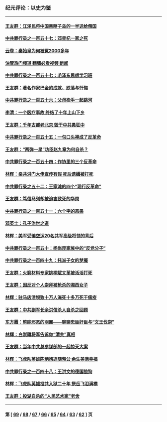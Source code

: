 ### 纪元评论：以史为鉴
---
#### [王友群：江泽民将中国黑瞎子岛的一半送给俄国](../../pages/nsc1028/n14069964.md?09100330) 
#### [中共罪行录之一百五十七：邓星杞一家之死](../../pages/nsc1028/n14069475.md?09100330) 
#### [云卷：秦始皇为何被冤2000多年](../../pages/nsc1028/n14068423.md?09100330) 
#### [油管热门频道 翻墙必看视频 新闻](ok?09100330)
#### [中共罪行录之一百五十七：毛泽东思想学习班](../../pages/nsc1028/n14067273.md?09100330) 
#### [王友群：著名作家巴金的成就、跌落与忏悔](../../pages/nsc1028/n14064433.md?09100330) 
#### [中共罪行录之一百五十六：父母拴手一起跳河](../../pages/nsc1028/n14063788.md?09100330) 
#### [李清：一个医疗事故 终结了十年上山下乡](../../pages/nsc1028/n14062776.md?09100330) 
#### [王友群：千年古都老北京 毁于中共愚狂中](../../pages/nsc1028/n14061802.md?09100330) 
#### [中共罪行录之一百五十五：一句口头禅成了反革命](../../pages/nsc1028/n14060064.md?09100330) 
#### [王友群：“两弹一星”功臣赵九章为何自杀？](../../pages/nsc1028/n14059162.md?09100330) 
#### [中共罪行录之一百五十四：作协里的三个反革命](../../pages/nsc1028/n14058634.md?09100330) 
#### [林辉：亲共洪门大佬宣传有假 死后遗孀被打死](../../pages/nsc1028/n14057205.md?09100330) 
#### [中共罪行录之五十二：王家滩的四个“现行反革命”](../../pages/nsc1028/n14056387.md?09100330) 
#### [王友群：笃信马列却被迫害致死的华岗](../../pages/nsc1028/n14053972.md?09100330) 
#### [中共罪行录之一百五十一：六个字的恶果](../../pages/nsc1028/n14053129.md?09100330) 
#### [邓英士：孔子治世之道](../../pages/nsc1028/n14052210.md?09100330) 
#### [林辉：美军受骗空运20名共军高级将领的背后](../../pages/nsc1028/n14052185.md?09100330) 
#### [中共罪行录之一百五十：杨尚昆家族中的“反党分子”](../../pages/nsc1028/n14051396.md?09100330) 
#### [中共罪行录之一百四十九：托派子女的梦魇](../../pages/nsc1028/n14050027.md?09100330) 
#### [王友群：火箭材料专家姚桐斌文革被活活打死](../../pages/nsc1028/n14048805.md?09100330) 
#### [王友群：因反对个人崇拜被枪杀的湘西女子](../../pages/nsc1028/n14048288.md?09100330) 
#### [林辉：驻马店溃坝致十万人淹死十多万死于瘟疫](../../pages/nsc1028/n14048231.md?09100330) 
#### [王友群：中共副军长余洪信杀人自杀之回顾](../../pages/nsc1028/n14045464.md?09100330) 
#### [东方霞：剪除邪恶的羽翼——聊聊忠臣奸臣与“文王伐崇”](../../pages/nsc1028/n14045501.md?09100330) 
#### [林辉：白崇禧将军告诉你“清共”真相](../../pages/nsc1028/n14044216.md?09100330) 
#### [王友群：当年中共总参谋部的一起惊天大案](../../pages/nsc1028/n14043817.md?09100330) 
#### [林辉：飞虎队英雄陈炳靖追随蒋公 余生美满幸福](../../pages/nsc1028/n14042421.md?09100330) 
#### [中共罪行录之一百四十八：王洪文的德国狼狗](../../pages/nsc1028/n14042070.md?09100330) 
#### [林辉：飞虎队英雄投共入狱二十年 祭岳飞泪满襟](../../pages/nsc1028/n14041446.md?09100330) 
#### [王友群：投湖自杀的“人民艺术家”老舍](../../pages/nsc1028/n14038027.md?09100330) 

---
#### 第 [ [69](./69.md?09100330) / [68](./68.md?09100330) / [67](./67.md?09100330) / [66](./66.md?09100330) / [65](./65.md?09100330) / [64](./64.md?09100330) / [63](./63.md?09100330) / [62](./62.md?09100330) ] 页
